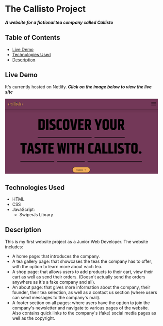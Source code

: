 # The Callisto Project
__*A website for a fictional tea company called Callisto*__


## Table of Contents

* [Live Demo](#live-demo)
* [Technologies Used](#technologies-used)
* [Description](#description)


## Live Demo

It's currently hosted on Netlify.
__*Click on the image below to view the live site*__

<!-- [![LIVE DEMO](images/callisto-thumbnail.png)](https://external.ink?to=https://callistoteas.netlify.app/) -->

<a href="https://callistoteas.netlify.app/" target="_blank">
<img src="images/callisto-thumbnail.png">
</a>

## Technologies Used
- HTML
- CSS
- JavaScript: 
    - SwiperJs Library


## Description

This is my first website project as a Junior Web Developer. 
The website includes:
- A home page: that introduces the company.
- A tea gallery page: that showcases the teas the company has to offer, with the option to learn more about each tea. 
- A shop page: that allows users to add products to their cart, view their cart as well as send their orders. (Doesn't actually send the orders anywhere as it's a fake company and all).
- An about page: that gives more information about the company, their founder, their tea selection, as well as a contact us section (where users can send messages to the company's mail).
- A footer section on all pages: where users have the option to join the company's newsletter and navigate to various pages of the website. Also contains quick links to the company's (fake) social media pages as well as the copyright.
